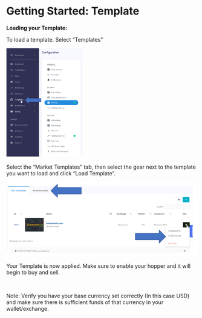 # Getting Started: Template

**Loading your Template:**

To load a template. Select “Templates”

<img src="/assets/gettingstarted-template.png" width="40%" >

Select the “Market Templates” tab, then select the gear next to the template you want to load and click “Load Template”.

<img src="/assets/gettingstarted-loadtemplate.png" >

Your Template is now applied. Make sure to enable your hopper and it will begin to buy and sell.

<img srv="/assets/gettingstarted-templatevalidate.png" width="50%">

Note: Verify you have your base currency set correctly (In this case USD) and make sure there is sufficient funds of that currency in your wallet/exchange.